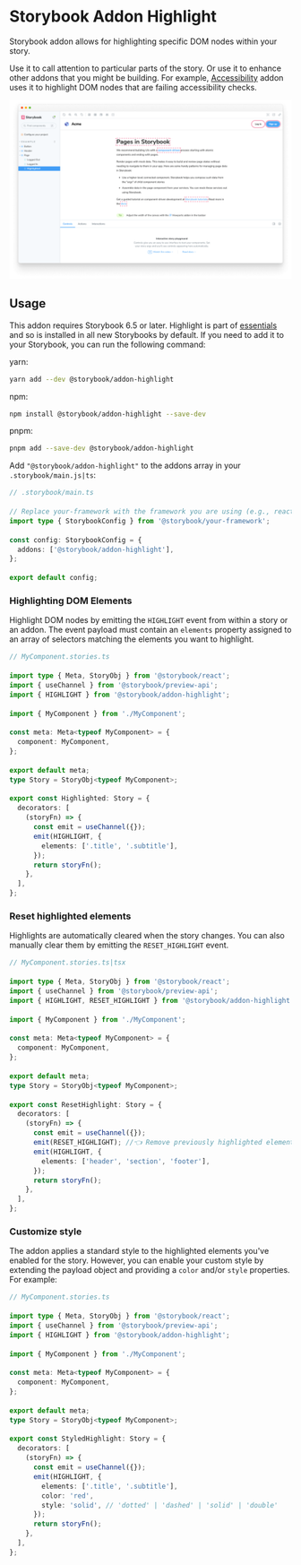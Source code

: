 # Storybook Addon Highlight

Storybook addon allows for highlighting specific DOM nodes within your story.

Use it to call attention to particular parts of the story. Or use it to enhance other addons that you might be building. For example, [Accessibility](https://storybook.js.org/addons/@storybook/addon-a11y/) addon uses it to highlight DOM nodes that are failing accessibility checks.

![Story with highlight](./docs/highlight.png)

## Usage

This addon requires Storybook 6.5 or later. Highlight is part of [essentials](https://storybook.js.org/docs/essentials/introduction) and so is installed in all new Storybooks by default. If you need to add it to your Storybook, you can run the following command:

yarn:

```sh
yarn add --dev @storybook/addon-highlight
```

npm:

```sh
npm install @storybook/addon-highlight --save-dev
```

pnpm:

```sh
pnpm add --save-dev @storybook/addon-highlight
```

Add `"@storybook/addon-highlight"` to the addons array in your `.storybook/main.js|ts`:

```ts
// .storybook/main.ts

// Replace your-framework with the framework you are using (e.g., react-webpack5, vue3-vite)
import type { StorybookConfig } from '@storybook/your-framework';

const config: StorybookConfig = {
  addons: ['@storybook/addon-highlight'],
};

export default config;
```

### Highlighting DOM Elements

Highlight DOM nodes by emitting the `HIGHLIGHT` event from within a story or an addon. The event payload must contain an `elements` property assigned to an array of selectors matching the elements you want to highlight.

```ts
// MyComponent.stories.ts

import type { Meta, StoryObj } from '@storybook/react';
import { useChannel } from '@storybook/preview-api';
import { HIGHLIGHT } from '@storybook/addon-highlight';

import { MyComponent } from './MyComponent';

const meta: Meta<typeof MyComponent> = {
  component: MyComponent,
};

export default meta;
type Story = StoryObj<typeof MyComponent>;

export const Highlighted: Story = {
  decorators: [
    (storyFn) => {
      const emit = useChannel({});
      emit(HIGHLIGHT, {
        elements: ['.title', '.subtitle'],
      });
      return storyFn();
    },
  ],
};
```

### Reset highlighted elements

Highlights are automatically cleared when the story changes. You can also manually clear them by emitting the `RESET_HIGHLIGHT` event.

```ts
// MyComponent.stories.ts|tsx

import type { Meta, StoryObj } from '@storybook/react';
import { useChannel } from '@storybook/preview-api';
import { HIGHLIGHT, RESET_HIGHLIGHT } from '@storybook/addon-highlight';

import { MyComponent } from './MyComponent';

const meta: Meta<typeof MyComponent> = {
  component: MyComponent,
};

export default meta;
type Story = StoryObj<typeof MyComponent>;

export const ResetHighlight: Story = {
  decorators: [
    (storyFn) => {
      const emit = useChannel({});
      emit(RESET_HIGHLIGHT); //👈 Remove previously highlighted elements
      emit(HIGHLIGHT, {
        elements: ['header', 'section', 'footer'],
      });
      return storyFn();
    },
  ],
};
```

### Customize style

The addon applies a standard style to the highlighted elements you've enabled for the story. However, you can enable your custom style by extending the payload object and providing a `color` and/or `style` properties. For example:

```ts
// MyComponent.stories.ts

import type { Meta, StoryObj } from '@storybook/react';
import { useChannel } from '@storybook/preview-api';
import { HIGHLIGHT } from '@storybook/addon-highlight';

import { MyComponent } from './MyComponent';

const meta: Meta<typeof MyComponent> = {
  component: MyComponent,
};

export default meta;
type Story = StoryObj<typeof MyComponent>;

export const StyledHighlight: Story = {
  decorators: [
    (storyFn) => {
      const emit = useChannel({});
      emit(HIGHLIGHT, {
        elements: ['.title', '.subtitle'],
        color: 'red',
        style: 'solid', // 'dotted' | 'dashed' | 'solid' | 'double'
      });
      return storyFn();
    },
  ],
};
```
